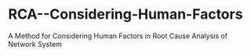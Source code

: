 # RCA--Considering-Human-Factors
A Method for Considering Human Factors in Root Cause Analysis of Network System
